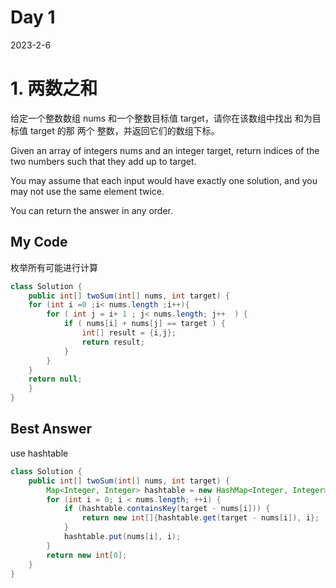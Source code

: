 # Day 1
2023-2-6


# 1. 两数之和

给定一个整数数组 nums 和一个整数目标值 target，请你在该数组中找出 和为目标值 target 的那 两个 整数，并返回它们的数组下标。

Given an array of integers nums and an integer target, return indices of the two numbers such that they add up to target.

You may assume that each input would have exactly one solution, and you may not use the same element twice.

You can return the answer in any order.



## My Code

枚举所有可能进行计算

```java
class Solution {
    public int[] twoSum(int[] nums, int target) {
    for (int i =0 ;i< nums.length ;i++){
        for ( int j = i+ 1 ; j< nums.length; j++  ) {
            if ( nums[i] + nums[j] == target ) {
                int[] result = {i,j};
                return result;
            }
        }
    }
    return null;
    }
}
```

## Best Answer

use hashtable

```java
class Solution {
    public int[] twoSum(int[] nums, int target) {
        Map<Integer, Integer> hashtable = new HashMap<Integer, Integer>();
        for (int i = 0; i < nums.length; ++i) {
            if (hashtable.containsKey(target - nums[i])) {
                return new int[]{hashtable.get(target - nums[i]), i};
            }
            hashtable.put(nums[i], i);
        }
        return new int[0];
    }
}

```
